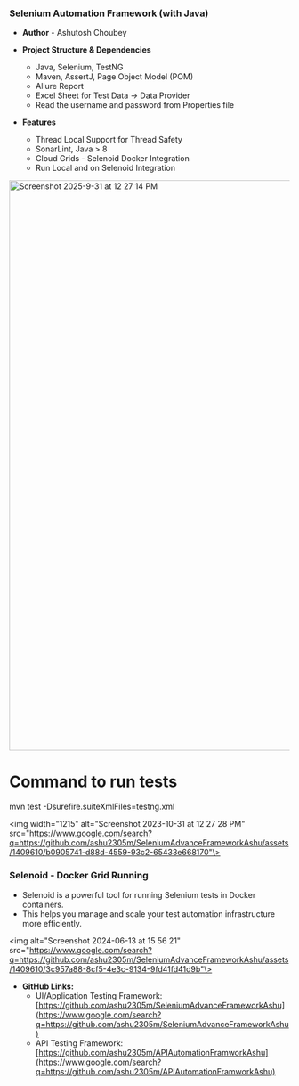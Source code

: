 
### Selenium Automation Framework (with Java)

- **Author** - Ashutosh Choubey
- **Project Structure & Dependencies**
    - Java, Selenium, TestNG
    - Maven, AssertJ, Page Object Model (POM)
    - Allure Report
    - Excel Sheet for Test Data → Data Provider
    - Read the username and password from Properties file

- **Features**
    - Thread Local Support for Thread Safety
    - SonarLint, Java > 8
    - Cloud Grids - Selenoid Docker Integration
    - Run Local and on Selenoid Integration

<img width="1024" alt="Screenshot 2025-9-31 at 12 27 14 PM" src="https://github.com/ashu2305m/SeleniumAdvanceFrameworkAshu/assets/1409610/02b0ef3b-1165-46cf-8c9d-89e41b17032f">


# Command to run tests
mvn test -Dsurefire.suiteXmlFiles=testng.xml


\<img width="1215" alt="Screenshot 2023-10-31 at 12 27 28 PM" src="https://www.google.com/search?q=https://github.com/ashu2305m/SeleniumAdvanceFrameworkAshu/assets/1409610/b0905741-d88d-4559-93c2-65433e668170"\>

### Selenoid - Docker Grid Running

- Selenoid is a powerful tool for running Selenium tests in Docker containers.
- This helps you manage and scale your test automation infrastructure more efficiently.

\<img alt="Screenshot 2024-06-13 at 15 56 21" src="https://www.google.com/search?q=https://github.com/ashu2305m/SeleniumAdvanceFrameworkAshu/assets/1409610/3c957a88-8cf5-4e3c-9134-9fd41fd41d9b"\>

- **GitHub Links:**
    - UI/Application Testing Framework: [https://github.com/ashu2305m/SeleniumAdvanceFrameworkAshu](https://www.google.com/search?q=https://github.com/ashu2305m/SeleniumAdvanceFrameworkAshu)
    - API Testing Framework: [https://github.com/ashu2305m/APIAutomationFramworkAshu](https://www.google.com/search?q=https://github.com/ashu2305m/APIAutomationFramworkAshu)

<!-- end list -->
